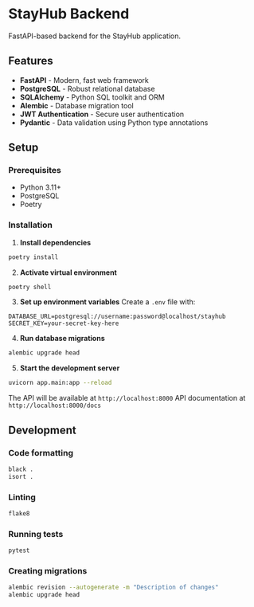 # StayHub Backend

FastAPI-based backend for the StayHub application.

## Features

- **FastAPI** - Modern, fast web framework
- **PostgreSQL** - Robust relational database
- **SQLAlchemy** - Python SQL toolkit and ORM
- **Alembic** - Database migration tool
- **JWT Authentication** - Secure user authentication
- **Pydantic** - Data validation using Python type annotations

## Setup

### Prerequisites
- Python 3.11+
- PostgreSQL
- Poetry

### Installation

1. **Install dependencies**
```bash
poetry install
```

2. **Activate virtual environment**
```bash
poetry shell
```

3. **Set up environment variables**
Create a `.env` file with:
```
DATABASE_URL=postgresql://username:password@localhost/stayhub
SECRET_KEY=your-secret-key-here
```

4. **Run database migrations**
```bash
alembic upgrade head
```

5. **Start the development server**
```bash
uvicorn app.main:app --reload
```

The API will be available at `http://localhost:8000`
API documentation at `http://localhost:8000/docs`

## Development

### Code formatting
```bash
black .
isort .
```

### Linting
```bash
flake8
```

### Running tests
```bash
pytest
```

### Creating migrations
```bash
alembic revision --autogenerate -m "Description of changes"
alembic upgrade head
``` 